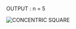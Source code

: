 OUTPUT :
n = 5


![CONCENTRIC SQUARE](https://github.com/user-attachments/assets/1582b349-9dc9-4949-b593-042af485d9fa)
